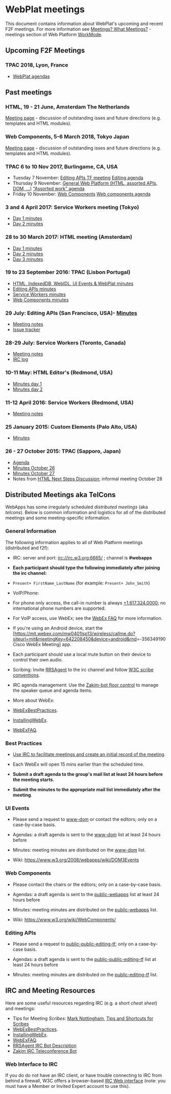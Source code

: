 # WebPlat meetings
This document contains information about WebPlat's upcoming and recent F2F meetings. For more information see [Meetings? What Meetings?](WorkMode.md#meetings-what-meetings) - meetings section of Web Platform [WorkMode](WorkMode.md).

## Upcoming F2F Meetings

### TPAC 2018, Lyon, France
* [WebPlat agendas](https://github.com/w3c/webplatformwg/issues/120)

## Past meetings

### HTML, 19 - 21 June, Amsterdam The Netherlands
[Meeting page](https://github.com/w3c/WebPlatformwg/blob/gh-pages/meetings/18-06-html.md) - discussion of outstanding isses and future directions (e.g. templates and HTML modules).

### Web Components, 5-6 March 2018, Tokyo Japan
  [Meeting page](https://github.com/w3c/WebPlatformWG/blob/gh-pages/meetings/18-03-Web-components.md) - discussion of outstanding isses and future directions (e.g. templates and HTML modules).

### TPAC 6 to 10 Nov 2017, Burlingame, CA, USA
* Tuesday 7 November: [Editing APIs TF meeting](https://www.w3.org/2017/11/07-editing-minutes.html) [Editing agenda](https://github.com/w3c/WebPlatformWG/issues/93)
* Thursday 9 November: [General Web Platform (HTML, assorted APIs, DOM, ...)](https://www.w3.org/2017/11/09-webplat-minutes.html) ["Assorted work" agenda](https://github.com/w3c/WebPlatformWG/issues/94)
* Friday 10 November: [Web Components](https://www.w3.org/2017/11/10-webplat-minutes.html) [Web components agenda](https://github.com/w3c/webcomponents/issues/641)

### 3 and 4 April 2017: Service Workers meeting (Tokyo)
- [Day 1 minutes](https://www.w3.org/2017/04/03-serviceworkers-minutes.html)
- [Day 2 minutes](https://www.w3.org/2017/04/04-serviceworkers-minutes.html)

### 28 to 30 March 2017: HTML meeting (Amsterdam)
- [Day 1 minutes](https://www.w3.org/2017/03/28-html-minutes.html)
- [Day 2 minutes](https://www.w3.org/2017/03/29-html-minutes.html)
- [Day 3 minutes](https://www.w3.org/2017/03/30-html-minutes.html)

### 19 to 23 September 2016: TPAC (Lisbon Portugal)
- [HTML, IndexedDB, WebIDL, UI Events & WebPlat minutes](https://www.w3.org/2016/09/23-webapps-minutes.html)
- [Editing APIs minutes](https://www.w3.org/2016/09/22-webapps-minutes.html)
- [Service Workers minutes](https://www.w3.org/2016/09/20-webapps-minutes.html)
- [Web Components minutes](https://www.w3.org/2016/09/19-webapps-minutes.html)

### 29 July: Editing APIs (San Francisco, USA)- [Minutes](http://www.w3.org/2016/07/29-editing-minutes.html)
- [Meeting notes](https://docs.google.com/document/d/1XxIEF0So-kMF5mcJ03Yj0zsYMFRHEgXw1fV1K5FOwuQ)
- [Issue tracker](https://github.com/w3c/editing)

### 28-29 July: Service Workers (Toronto, Canada)
- [Meeting notes](https://jakearchibald.com/2016/service-worker-meeting-notes/)
- [IRC log](https://gist.github.com/jakearchibald/c65009efa2ed9dbe3ad38f5fef5a4ef1)

### 10-11 May: HTML Editor's (Redmond, USA)
- [Minutes day 1](https://www.w3.org/2016/05/10-html-editors-minutes.html)
- [Minutes day 2](https://www.w3.org/2016/05/11-html-editors-minutes.html)

### 11-12 April 2016: Service Workers (Redmond, USA)
- [Meeting notes](https://lists.w3.org/Archives/Public/public-webapps/2016AprJun/0039.html)

### 25 January 2015: Custom Elements (Palo Alto, USA)
- [Minutes](https://www.w3.org/2016/01/25-webapps-minutes.html)

### 26 - 27 October 2015: TPAC (Sapporo, Japan)
- [Agenda](https://www.w3.org/wiki/Webapps/October2015Meeting)
- [Minutes October 26](http://www.w3.org/2015/10/21-webapps-minutes.html)
- [Minutes October 27](http://www.w3.org/2015/10/26-webapps-minutes.html)
- Notes from [HTML Next Steps Discussion](http://www.w3.org/2015/10/28-html-minutes.html); informal meeting October 28

## Distributed Meetings aka TelCons

WebApps has some irregularly scheduled *distributed meetings* (aka *telcons*). Below is common information and logistics for all of the distributed meetings and some meeting-specific information.

### General Information

The following information applies to all of Web Platform meetings (distributed and f2f):

-   IRC: server and port: <irc://irc.w3.org:6665/> ; channel is **\#webapps**
-   **Each participant should type the following immediately after joining the irc channel:**
-   `Present+ FirstName_LastName` (for example: `Present+ John_Smith`)

-   VoIP/Phone:
-   For phone only access, the call-in number is always [+1.617.324.0000](tel:+1.617.324.0000); no international phone numbers are supported.
-   For VoIP access, use WebEx; see the [WebEx FAQ](https://www.w3.org/2006/tools/wiki/WebExFAQ) for more information.
-   If you're using an Android device, start the [<https://mit.webex.com/mw0401lsp13/wireless/callme.do?siteurl=mit&meetingKey=642208450&device=android&rnd>=-356349190 Cisco WebEx Meeting] app.
-   Each participant should use a local mute button on their device to control their own audio.

-   Scribing: Invite [RRSAgent](http://www.w3.org/2002/03/RRSAgent) to the irc channel and follow [W3C scribe conventions](http://www.w3.org/2008/04/scribe.html).

-   IRC agenda management: Use the [Zakim-bot floor control](http://www.w3.org/2001/12/zakim-irc-bot.html#speakerqueue) to manage the speaker queue and agenda items.

-   More about WebEx:
-   [WebExBestPractices](https://www.w3.org/2006/tools/wiki/WebExBestPractices).
-   [InstallingWebEx](https://www.w3.org/2006/tools/wiki/InstallingWebEx).
-   [WebExFAQ](https://www.w3.org/2006/tools/wiki/WebExFAQ).

### Best Practices

-   [Use IRC to facilitate meetings and create an initial record of the meeting](https://www.w3.org/2006/tools/wiki/WebExBestPractices#IRC).

-   Each WebEx will open 15 mins earlier than the scheduled time.

-   **Submit a draft agenda to the group's mail list at least 24 hours before the meeting starts.**

-   **Submit the minutes to the appropriate mail list immediately after the meeting**.

### UI Events

-   Please send a request to [www-dom](http://lists.w3.org/Archives/Public/www-dom/) or contact the editors; only on a case-by-case basis.

-   Agendas: a draft agenda is sent to the [www-dom](http://lists.w3.org/Archives/Public/www-dom/) list at least 24 hours before
-   Minutes: meeting minutes are distributed on the [www-dom](http://lists.w3.org/Archives/Public/www-dom/) list.
-   Wiki: [<https://www.w3.org/2008/webapps/wiki/DOM3Events>](https://www.w3.org/2008/webapps/wiki/DOM3Events)

### Web Components

-   Please contact the chairs or the editors; only on a case-by-case basis.

-   Agendas: a draft agenda is sent to the [public-webapps](http://lists.w3.org/Archives/Public/public-webapps/) list at least 24 hours before
-   Minutes: meeting minutes are distributed on the [public-webapps](http://lists.w3.org/Archives/Public/public-webapps/) list.
-   Wiki: [<https://www.w3.org/wiki/WebComponents/>](https://www.w3.org/wiki/WebComponents/)

### Editing APIs

-   Please send a request to [public-public-editing-tf](http://lists.w3.org/Archives/Public/public-editing-tf/); only on a case-by-case basis.

-   Agendas: a draft agenda is sent to the [public-public-editing-tf](http://lists.w3.org/Archives/Public/public-editing-tf/) list at least 24 hours before
-   Minutes: meeting minutes are distributed on the [public-editing-tf](http://lists.w3.org/Archives/Public/public-editing-tf/) list.

IRC and Meeting Resources
-------------------------

Here are some useful resources regarding IRC (e.g. a short *cheat sheet*) and meetings:

-   Tips for Meeting *Scribes*: [Mark Nottingham](http://www.w3.org/2002/ws/addr/minutes.html), [Tips and Shortcuts for Scribes](https://www.w3.org/wiki/PointerEvents/Meetings#Meeting_Scribes)
-   [WebExBestPractices](https://www.w3.org/2006/tools/wiki/WebExBestPractices).
-   [InstallingWebEx](https://www.w3.org/2006/tools/wiki/InstallingWebEx).
-   [WebExFAQ](https://www.w3.org/2006/tools/wiki/WebExFAQ).
-   [RRSAgent IRC Bot Description](http://www.w3.org/2002/03/RRSAgent)
-   [Zakim IRC Teleconference Bot](http://www.w3.org/2001/12/zakim-irc-bot.html)

### Web Interface to IRC

If you do do not have an IRC client, or have trouble connecting to IRC from behind a firewall, W3C offers a browser-based [IRC Web interface](http://cgi.w3.org/member-bin/irc/irc.cgi) (note: you must have a Member or Invited Expert account to use this).
